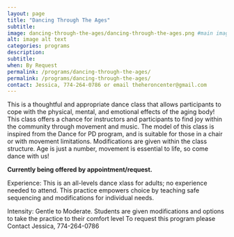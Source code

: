 ```yaml
---
layout: page
title: "Dancing Through The Ages"
subtitle: 
image: dancing-through-the-ages/dancing-through-the-ages.png #main image, can be a link or a file in assets/img/portfolio
alt: image alt text
categories: programs
description:
subtitle:
when: By Request
permalink: /programs/dancing-through-the-ages/
permalink: /programs/dancing-through-the-ages/
contact: Jessica, 774-264-0786 or email theheroncenter@gmail.com
---
```


This is a thoughtful and appropriate dance class that allows participants to cope with the physical, mental, and emotional effects of the aging body! This class offers a chance for instructors and participants to find joy within the community through movement and music.  The model of this class is inspired from the Dance for PD program, and is suitable for those in a chair or with movement limitations. Modifications are given within the class structure. Age is just a number, movement is essential to life, so come dance with us!

**Currently being offered by appointment/request.** 

Experience: This is an all-levels dance xlass for adults; no experience needed to attend. This practice empowers choice by teaching safe sequencing and modifications for individual needs.

Intensity: Gentle to Moderate. Students are given modifications and options to take the practice to their comfort level  To request this program please Contact Jessica, 774-264-0786